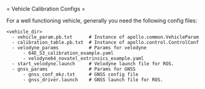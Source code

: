 = Vehicle Calibration Configs =

For a well functioning vehicle, generally you need the following config files:

```text
<vehicle_dir>
  - vehicle_param.pb.txt      # Instance of apollo.common.VehicleParam
  - calibration_table.pb.txt  # Instance of apollo.control.ControlConf
  - velodyne_params           # Params for velodyne
      - 64E_S3_calibration_example.yaml
      - velodyne64_novatel_extrinsics_example.yaml
  - start_velodyne.launch     # Velodyne launch file for ROS.
  - gnss_params               # Params for GNSS
      - gnss_conf_mkz.txt     # GNSS config file
      - gnss_driver.launch    # GNSS launch file for ROS.
```
